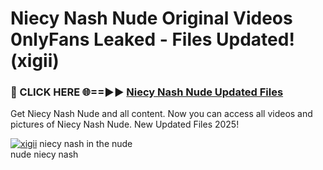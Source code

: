 # Niecy Nash Nude Original Videos 0nlyFans Leaked - Files Updated! (xigii)

<h3>🔴 CLICK HERE 🌐==►► <a href="https://tinyurl.com/5h6xmrr3" rel="nofollow">Niecy Nash Nude Updated Files</a></h3>

Get Niecy Nash Nude and all content. Now you can access all videos and pictures of Niecy Nash Nude. New Updated Files 2025!

[![xigii](https://i.imgur.com/KVD873Z.gif)](https://tinyurl.com/5h6xmrr3)
niecy nash in the nude<br>
nude niecy nash
